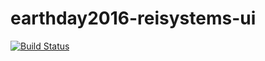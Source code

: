 # earthday2016-reisystems-ui
[![Build Status](https://secure.travis-ci.org/REI-Systems/earthday2016-reisystems-ui.png?branch=develop)](https://travis-ci.org/hieutrang-reisys/earthday2016-reisystems-ui)
